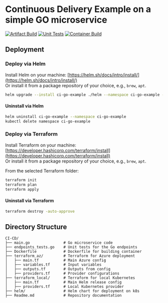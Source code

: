 # Continuous Delivery Example on a simple GO microservice
[![Artifact Build](https://github.com/curiousjaki/CI-CD/actions/workflows/build.yml/badge.svg)](https://github.com/curiousjaki/CI-CD/actions/workflows/build.yml) [![Unit Tests](https://github.com/curiousjaki/CI-CD/actions/workflows/test.yml/badge.svg)](https://github.com/curiousjaki/CI-CD/actions/workflows/test.yml) [![Container Build](https://github.com/curiousjaki/CI-CD/actions/workflows/container.yml/badge.svg)](https://github.com/curiousjaki/CI-CD/actions/workflows/container.yml)

## Deployment

### Deploy via Helm

Install Helm on your machine: [https://helm.sh/docs/intro/install/](https://helm.sh/docs/intro/install/)  
Or install it from a package repository of your choice, e.g., `brew`, `apt`.

```bash
helm upgrade --install ci-go-example ./helm --namespace ci-go-example --create-namespace
```

#### Uninstall via Helm

```bash
helm uninstall ci-go-example --namespace ci-go-example
kubectl delete namespace ci-go-example
```

### Deploy via Terraform

Install Terraform on your machine: [https://developer.hashicorp.com/terraform/install](https://developer.hashicorp.com/terraform/install)  
Or install it from a package repository of your choice, e.g., `brew`, `apt`.

From the selected Terraform folder:

```bash
terraform init
terraform plan
terraform apply
```

#### Uninstall via Terraform

```bash
terraform destroy -auto-approve
```

## Directory Structure

```
CI-CD/
├── main.go               # Go microservice code
├── endpoints_tests.go    # Unit tests for the Go endpoints
├── Dockerfile            # Dockerfile for building container
├── terraform_az/         # Terraform for Azure deployment
│   ├── main.tf           # Main Azure config
│   ├── variables.tf      # Input variables
│   ├── outputs.tf        # Outputs from config
│   ├── providers.tf      # Provider configurations
├── terraform_local/      # Terraform for local Kubernetes
│   ├── main.tf           # Main Helm release config
│   ├── providers.tf      # Local Kubernetes provider
├── helm/                 # Helm chart for deployment on k8s
├── Readme.md             # Repository documentation
```